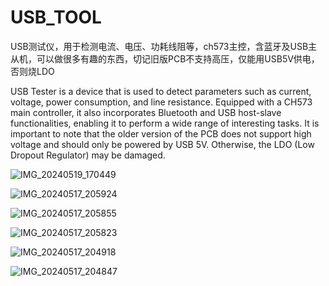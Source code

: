 # USB_TOOL
USB测试仪，用于检测电流、电压、功耗线阻等，ch573主控，含蓝牙及USB主从机，可以做很多有趣的东西，切记旧版PCB不支持高压，仅能用USB5V供电，否则烧LDO

USB Tester is a device that is used to detect parameters such as current, voltage, power consumption, and line resistance. Equipped with a CH573 main controller, it also incorporates Bluetooth and USB host-slave functionalities, enabling it to perform a wide range of interesting tasks. It is important to note that the older version of the PCB does not support high voltage and should only be powered by USB 5V. Otherwise, the LDO (Low Dropout Regulator) may be damaged.

![IMG_20240519_170449](https://github.com/Cuixudong/USB_TOOL/assets/23308519/b2b92929-695b-4c38-9d58-ba3941259c65)

![IMG_20240517_205924](https://github.com/Cuixudong/USB_TOOL/assets/23308519/86245fb7-cebf-4194-81b1-a49b5dae6e84)

![IMG_20240517_205855](https://github.com/Cuixudong/USB_TOOL/assets/23308519/8ec733fe-5a3e-40a4-a0cb-5204fa5d7511)

![IMG_20240517_205823](https://github.com/Cuixudong/USB_TOOL/assets/23308519/44c40a75-38f7-4410-9522-931536864f52)

![IMG_20240517_204918](https://github.com/Cuixudong/USB_TOOL/assets/23308519/f3c724a8-102e-4fce-9e5c-a361518a21ac)

![IMG_20240517_204847](https://github.com/Cuixudong/USB_TOOL/assets/23308519/928406ff-4a2f-42a3-b9d6-072e42d792b2)

